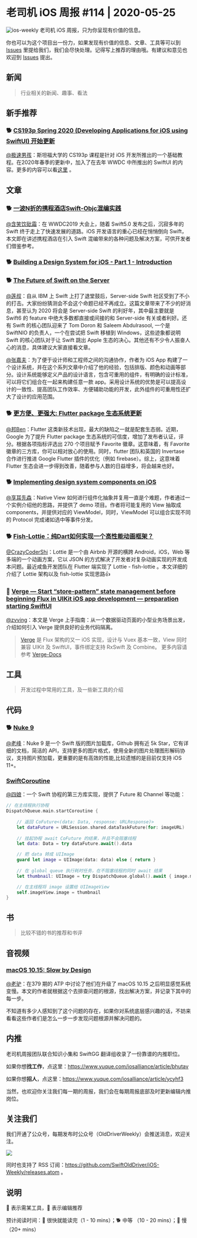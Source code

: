 # 老司机 iOS 周报 #114 | 2020-05-25

![ios-weekly](https://github.com/SwiftOldDriver/iOS-Weekly/blob/master/assets/ios-weekly.png?raw=true)
老司机 iOS 周报，只为你呈现有价值的信息。

你也可以为这个项目出一份力，如果发现有价值的信息、文章、工具等可以到 [Issues](https://github.com/SwiftOldDriver/iOS-Weekly/issues) 里提给我们，我们会尽快处理。记得写上推荐的理由哦。有建议和意见也欢迎到 [Issues](https://github.com/SwiftOldDriver/iOS-Weekly/issues) 提出。

## 新闻

> 行业相关的新闻、趣事、看法

## 新手推荐

### 🐕 [CS193p Spring 2020 (Developing Applications for iOS using SwiftUI) 开始更新](https://cs193p.sites.stanford.edu/)

[@极速男孩](https://github.com/ztlyyznf001)：斯坦福大学的 CS193p 课程是针对 iOS 开发所推出的一个基础教程。在2020年春季的更新中，加入了在去年 WWDC 中所推出的 SwiftUI 的内容。更多的内容可以看[这里](https://cs193p.sites.stanford.edu/about-cs193p) 。

## 文章

### 🐕 [一波N折的携程酒店Swift-Objc混编实践](https://mp.weixin.qq.com/s/N6ToEkN9c-2_rIvkv4o9hA)

[@含笑饮砒霜](https://weibo.com/chinafishnews/)：在 WWDC2019 大会上，随着 Swift5.0 发布之后，沉寂多年的 Swift 终于走上了快速发展的道路。iOS 开发语言的重心已经在悄悄倒向 Swift，本文即在讲述携程酒店在引入 Swift 混编带来的各种问题及解决方案，可供开发者们借鉴参考。

### 🐕 [Building a Design System for iOS - Part 1 - Introduction](https://www.ramshandilya.com/blog/design-system-intro/)


### 🐕 [The Future of Swift on the Server](https://www.timc.dev/posts/future-of-server-side-swift/)

[@莲叔](http://aaaron7.github.io/)：自从 IBM 上 Swift 上打了退堂鼓后，Server-side Swift 社区受到了不小的打击。大家纷纷猜测会不会这个命题已经不再成立。这篇文章带来了不少的好消息，甚至认为 2020 将会是 Server-side Swift 的利好年，其中最主要就是 Swift6 的 feature 中绝大多数都直接或间接的和 Server-side 有关或者利好。还有 Swift 的核心团队迎来了 Tom Doron 和 Saleem Abdulrasool, 一个是 SwiftNIO 的负责人，一个在尝试把 Swift 移植到 Windows，这些迹象都说明 Swift 的核心团队对于让 Swift 跳出 Apple 生态的决心。其他还有不少令人振奋人心的消息，具体建议大家直接看文章。

[@张嘉夫](https://github.com/josephchang10)：为了便于设计师和工程师之间的沟通协作，作者为 iOS App 构建了一个设计系统，并在这个系列文章中介绍了他的经验，包括排版、颜色和动画等部分。设计系统能够定义产品的设计语言，包含可重用的组件，有明确的设计标准，可以将它们组合在一起来构建任意一款 app。采用设计系统的优势是可以提高设计的一致性、提高团队工作效率、方便辅助功能的开发，此外组件的可重用性还扩大了设计的应用范围。

### 🐕 [更方便、更强大: Flutter package 生态系统更新](https://mp.weixin.qq.com/s/y_lOfxlYlG6nM-4xduQ4Aw)

[@邦Ben](https://weibo.com/linwenbang/)：Flutter 这类新技术出现，最大的缺陷之一就是配套生态弱。近期，Google 为了提升 Flutter package 生态系统的可信度，增加了发布者认证，评分。根据各项指标评选出 270 个项目赋予 Favorite 徽章。这意味着，有 Favorite 徽章的三方库，你可以相对放心的使用。同时，flutter 团队和英国的 Invertase 合作进行推进 Google Flutter 插件的优化（例如 firebase）。综上，这意味着 Flutter 生态会进一步得到改善，随着参与人数的日益增多，将会越来也好。

### 🐕 [Implementing design system components on iOS](https://medium.com/chili-labs/implementing-design-system-components-on-ios-6afe873ea586)

[@享耳先森](https://github.com/iblacksun)：Native View 如何进行组件化抽象并复用一直是个难题，作者通过一个实例介绍他的思路，并提供了 demo 项目。作者将可能复用的 View  抽取成  components，并提供对应的 ViewModel，同时，ViewModel 可以组合实现不同的 Protocol   完成诸如选中等事件分发。

### 🐕 [Fish-Lottie：纯Dart如何实现一个高性能动画框架？](https://mp.weixin.qq.com/s/4h6szVmDyiC5RjbLRC9ZZw)

[@CrazyCoderShi](https://github.com/CrazyCoderShi)：Lottie 是一个由 Airbnb 开源的横跨 Android，iOS，Web 等多端的一个动画方案，它以 JSON 的方式解决了开发者对复杂动画实现的开发成本问题。最近咸鱼开发团队在 Flutter 端实现了 Lottie - fish-lottie 。本文详细的介绍了 Lottie 架构以及 fish-lottie 实现思路👍

### 🐎 [Verge — Start “store-pattern” state management before beginning Flux in UIKit iOS app development — preparation starting SwiftUI](https://medium.com/eureka-engineering/verge-start-store-pattern-state-management-before-beginning-flux-in-uikit-ios-app-development-6c74d4413829o)
[@zvving](https://github.com/zvving)：本文是 Verge 上手指南：从一个数据驱动页面的小型业务场景出发，介绍如何引入 Verge 提供良好的业务代码隔离。

> [Verge](https://github.com/muukii/Verge) 是 Flux 架构的又一 iOS 实现，设计与 Vuex 基本一致，View 同时兼容 UIKit 及 SwiftUI，事件绑定支持 RxSwift 及 Combine。
更多内容请参考 [Verge-Docs](https://muukii-app.gitbook.io/verge/)

## 工具

> 开发过程中常用的工具，及一些新工具的介绍

## 代码

### 🐕 [Nuke 9](https://kean.github.io/post/nuke-9)

[@老峰](https://github.com/gesantung)：Nuke 9 是一个 Swift 版的图片加载库，Github 拥有近 5k Star，它有详细的文档，简洁的 API，支持更多的图片格式，使用全新的图片处理图形解码协议，支持图片预加载，更重要的是有高效的性能,比较遗憾的是目前仅支持 iOS 11+。

### [SwiftCoroutine](https://github.com/belozierov/SwiftCoroutine)

[@四娘](https://kemchenj.github.io)：一个 Swift 协程的第三方库实现，提供了 Future 和 Channel 等功能：

```swift
// 在主线程执行协程
DispatchQueue.main.startCoroutine {
    
    // 返回 CoFuture<(data: Data, response: URLResponse)>
    let dataFuture = URLSession.shared.dataTaskFuture(for: imageURL)
    
    // 挂起协程 await CoFuture 的结果，并且不会阻塞线程
    let data: Data = try dataFuture.await().data

    // 把 data 转成 UIImage
    guard let image = UIImage(data: data) else { return }
    
    // 在 global queue 执行耗时任务，在不阻塞线程的同时 await 结果
    let thumbnail: UIImage = try DispatchQueue.global().await { image.makeThumbnail() }

    // 在主线程将 image 设置给 UIImageView
    self.imageView.image = thumbnail
}
```

## 书

> 比较不错的书的推荐和书评

## 音视频

### [macOS 10.15: Slow by Design](https://sigpipe.macromates.com/2020/macos-catalina-slow-by-design/)

[@老驴](https://www.weibo.com/6090610445)：在379 期的 ATP 中讨论了他们在升级了 macOS 10.15 之后明显感觉系统变慢。本文的作者就根据这个去排查问题的根源，找出解决方案，并记录下其中的每一步。

不知道有多少人感知到了这个问题的存在，如果你对系统底层感兴趣的话，不妨来看看这些作者们是怎么一步一步发现问题根源并解决问题的。

## 内推

老司机周报团队联合知识小集和 SwiftGG 翻译组收录了一份靠谱的内推职位。

如果你想**找工作**，点这里：https://www.yuque.com/iosalliance/article/bhutav

如果你想**招人**，点这里：https://www.yuque.com/iosalliance/article/ycyhf3

当然，也欢迎你关注我们每一期的周报，我们会在每期周报底部及时更新编辑内推岗位。

## 关注我们

我们开通了公众号，每期发布时公众号（OldDriverWeekly）会推送消息，欢迎关注。

![](https://github.com/SwiftOldDriver/iOS-Weekly/blob/master/assets/qrcode_for_wechat.jpg?raw=true)

同时也支持了 RSS 订阅：https://github.com/SwiftOldDriver/iOS-Weekly/releases.atom 。

## 说明

🚧 表示需某工具，🌟 表示编辑推荐

预计阅读时间：🐎 很快就能读完（1 - 10 mins）；🐕 中等 （10 - 20 mins）；🐢 慢（20+ mins）
